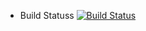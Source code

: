 
* Build Statuss
[![Build Status](http://16.29.148.107/:8080/buildStatus/icon?job=instavote%2Fworker-build)](http://16.29.148.107/:8080/job/instavote/job/worker-build/)
